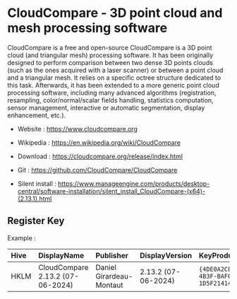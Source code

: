 # CloudCompare - 3D point cloud and mesh processing software

CloudCompare is a free and open-source CloudCompare is a 3D point cloud (and triangular mesh) processing software.
It has been originally designed to perform comparison between two dense 3D points clouds (such as the ones acquired with a laser scanner) or between a point cloud and a triangular mesh.
It relies on a specific octree structure dedicated to this task.
Afterwards, it has been extended to a more generic point cloud processing software, including many advanced algorithms (registration, resampling, color/normal/scalar fields handling, statistics computation, sensor management, interactive or automatic segmentation, display enhancement, etc.).

* Website : https://www.cloudcompare.org
* Wikipedia : https://en.wikipedia.org/wiki/CloudCompare

* Download : https://cloudcompare.org/release/index.html
* Git : https://github.com/CloudCompare/CloudCompare
* Silent install : https://www.manageengine.com/products/desktop-central/software-installation/silent_install_CloudCompare-(x64)-(2.13.1).html


## Register Key

Example :

 | Hive | DisplayName | Publisher | DisplayVersion | KeyProduct | UninstallExe |
 |:---- |:----------- |:--------- |:-------------- |:---------- |:------------ |
 | HKLM | CloudCompare 2.13.2 (07-06-2024) | Daniel Girardeau-Montaut | 2.13.2 (07-06-2024) | `{4DE0A2C8-03F9-4B3F-BAFC-1D5F2141464B}_is1` | `"C:\Program Files\CloudCompare\unins000.exe"` |
